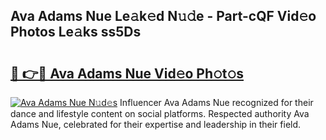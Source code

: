 ## Ava Adams Nue Le𝚊k𝚎d N𝚞𝚍e - Part-cQF Vid𝚎o Photos Le𝚊ks ss5Ds

# <h2><a href="http://fb8i8f.evod.top/?m=Ava+Adams+Nue">🔗 👉🔴 Ava Adams Nue Vid𝚎o Ph𝚘t𝚘s</a></h2>

[![Ava Adams Nue N𝚞d𝚎s](https://i.imgur.com/8V9OHl7.gif)](http://fb8i8f.evod.top/?m=Ava+Adams+Nue)
Influencer Ava Adams Nue recognized for their dance and lifestyle content on social platforms. Respected authority Ava Adams Nue, celebrated for their expertise and leadership in their field. 
